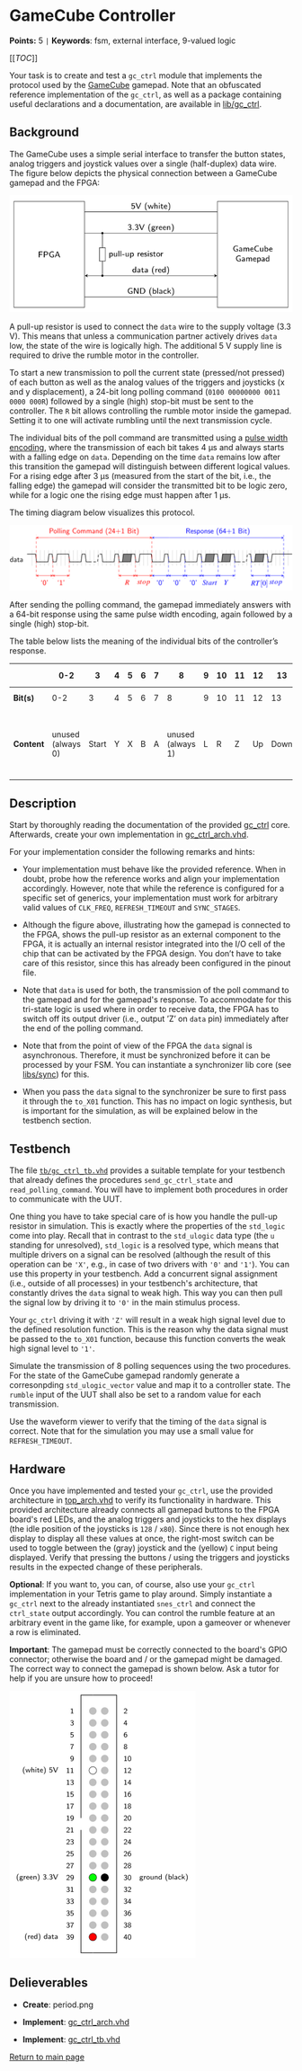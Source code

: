 
# GameCube Controller

**Points:** 5 `|` **Keywords**: fsm, external interface, 9-valued logic

[[_TOC_]]

Your task is to create and test a `gc_ctrl` module that implements the protocol used by the [GameCube](https://en.wikipedia.org/wiki/GameCube_controller) gamepad.
Note that an obfuscated reference implementation of the `gc_ctrl`, as well as a package containing useful declarations and a documentation, are available in [lib/gc_ctrl](../../../lib/gc_ctrl/doc.md).



## Background

The GameCube uses a simple serial interface to transfer the button states, analog triggers and joystick values over a single (half-duplex) data wire.
The figure below depicts the physical connection between a GameCube gamepad and the FPGA:


![Physical connection between GameCube gamepad and FPGA](.mdata/gc_connection.svg)

A pull-up resistor is used to connect the `data` wire to the supply voltage (3.3 V).
This means that unless a communication partner actively drives `data` low, the state of the wire is logically high.
The additional 5 V supply line is required to drive the rumble motor in the controller.


To start a new transmission to poll the current state (pressed/not pressed) of each button as well as the analog values of the triggers and joysticks (x and y displacement), a 24-bit long polling command (`0100 00000000 0011 0000 000R`) followed by a single (high) stop-bit must be sent to the controller.
The `R` bit allows controlling the rumble motor inside the gamepad.
Setting it to one will activate rumbling until the next transmission cycle.

The individual bits of the poll command are transmitted using a [pulse width encoding](https://en.wikipedia.org/wiki/Pulse-width_modulation), where the transmission of each bit takes 4 µs and always starts with a falling edge on `data`.
Depending on the time `data` remains low after this transition the gamepad will distinguish between different logical values.
For a rising edge after 3 µs (measured from the start of the bit, i.e., the falling edge) the gamepad will consider the transmitted bit to be logic zero, while for a logic one the rising edge must happen after 1 µs.

The timing diagram below visualizes this protocol.


![GameCube Transmission Protocol](.mdata/gc_timing.svg)

After sending the polling command, the gamepad immediately answers with a 64-bit response using the same pulse width encoding, again followed by a single (high) stop-bit.

The table below lists the meaning of the individual bits of the controller’s response.

|        | 0-2   | 3     | 4   | 5   | 6   | 7   | 8     | 9   | 10  | 11  | 12  | 13  | 14   | 15   | 16-23                     | 24-31                     | 32-39                      | 40-47                      | 48-55                      | 56-63                      | 64            |
|--------|-------|-------|-----|-----|-----|-----|-------|-----|-----|-----|-----|-----|-------|-------|--------------------------|--------------------------|----------------------------|----------------------------|----------------------------|----------------------------|----------------|
| **Bit(s)** | 0-2   | 3     | 4   | 5   | 6   | 7   | 8     | 9   | 10  | 11  | 12  | 13  | 14   | 15   | 16-23                     | 24-31                     | 32-39                      | 40-47                      | 48-55                      | 56-63                      | 64            |
| **Content** | unused (always 0) | Start | Y   | X   | B   | A   | unused (always 1) | L   | R   | Z   | Up  | Down | Right | Left | Joystick X-Axis (MSB @ bit 16) | Joystick Y-Axis (MSB @ bit 24) | C Stick X-Axis (MSB @ bit 32) | C Stick Y-Axis (MSB @ bit 40) | Left Trigger (MSB @ bit 48) | Right Trigger (MSB @ bit 56) | Stop bit (always 1) |




## Description

Start by thoroughly reading the documentation of the provided [gc_ctrl](../../../lib/gc_ctrl/doc.md) core.
Afterwards, create your own implementation in [gc_ctrl_arch.vhd](src/gc_ctrl_arch.vhd).

For your implementation consider the following remarks and hints:

- Your implementation must behave like the provided reference.
  When in doubt, probe how the reference works and align your implementation accordingly.
  However, note that while the reference is configured for a specific set of generics, your implementation must work for arbitrary valid values of `CLK_FREQ`, `REFRESH_TIMEOUT` and `SYNC_STAGES`.

- Although the figure above, illustrating how the gamepad is connected to the FPGA, shows the pull-up resistor as an external component to the FPGA, it is actually an internal resistor integrated into the I/O cell of the chip that can be activated by the FPGA design.
  You don’t have to take care of this resistor, since this has already been configured in the pinout file.

- Note that `data` is used for both, the transmission of the poll command to the gamepad and for the gamepad's response.
  To accommodate for this tri-state logic is used where in order to receive data, the FPGA has to switch off its output driver (i.e., output ’Z’ on `data` pin) immediately after the end of the polling command.

- Note that from the point of view of the FPGA the `data` signal is asynchronous.
  Therefore, it must be synchronized before it can be processed by your FSM.
  You can instantiate a synchronizer lib core (see [libs/sync](../../../libs/sync/doc.md)) for this.

- When you pass the `data` signal to the synchronizer be sure to first pass it through the `to_X01` function.
  This has no impact on logic synthesis, but is important for the simulation, as will be explained below in the testbench section.




## Testbench

The file [`tb/gc_ctrl_tb.vhd`](tb/gc_ctrl_tb.vhd) provides a suitable template for your testbench that already defines the procedures `send_gc_ctrl_state` and `read_polling_command`.
You will have to implement both procedures in order to communicate with the UUT.

One thing you have to take special care of is how you handle the pull-up resistor in simulation.
This is exactly where the properties of the `std_logic` come into play.
Recall that in contrast to the `std_ulogic` data type (the `u` standing for unresolved), `std_logic` is a resolved type, which means that multiple drivers on a signal can be resolved (although the result of this operation can be `'X'`, e.g., in case of two drivers with `'0'` and `'1'`).
You can use this property in your testbench.
Add a concurrent signal assignment (i.e., outside of all processes) in your testbench's architecture, that constantly drives the `data` signal to weak high.
This way you can then pull the signal low by driving it to `'0'` in the main stimulus process.

Your `gc_ctrl` driving it with `'Z'` will result in a weak high signal level due to the defined resolution function.
This is the reason why the data signal must be passed to the `to_X01` function, because this function converts the weak high signal level to `'1'`.

Simulate the transmission of 8 polling sequences using the two procedures.
For the state of the GameCube gamepad randomly generate a corresonpding `std_ulogic_vector` value and map it to a controller state.
The `rumble` input of the UUT shall also be set to a random value for each transmission.

Use the waveform viewer to verify that the timing of the `data` signal is correct.
Note that for the simulation you may use a small value for `REFRESH_TIMEOUT`.




## Hardware

Once you have implemented and tested your `gc_ctrl`, use the provided architecture in [top_arch.vhd](top_arch.vhd) to verify its functionality in hardware.
This provided architecture already connects all gamepad buttons to the FPGA board's red LEDs, and the analog triggers and joysticks to the hex displays (the idle position of the joysticks is `128` / `x80`).
Since there is not enough hex display to display all these values at once, the right-most switch can be used to toggle between the (gray) joystick and the (yellow) `C` input being displayed.
Verify that pressing the buttons / using the triggers and joysticks results in the expected change of these peripherals.

**Optional**: If you want to, you can, of course, also use your `gc_ctrl` implementation in your Tetris game to play around.
Simply instantiate a `gc_ctrl` next to the already instantiated `snes_ctrl` and connect the `ctrl_state` output accordingly.
You can control the rumble feature at an arbitrary event in the game like, for example, upon a gameover or whenever a row is eliminated.

**Important**: The gamepad must be correctly connected to the board's GPIO connector; otherwise the board and / or the gamepad might be damaged.
The correct way to connect the gamepad is shown below.
Ask a tutor for help if you are unsure how to proceed!


![GameCube gamepad to GPIO Connector Mapping](.mdata/gpio_board_connector_pinout.svg)


## Delieverables

- **Create**: period.png

- **Implement**: [gc_ctrl_arch.vhd](src/gc_ctrl_arch.vhd)

- **Implement**: [gc_ctrl_tb.vhd](tb/gc_ctrl_tb.vhd)


[Return to main page](../../../README.md)
